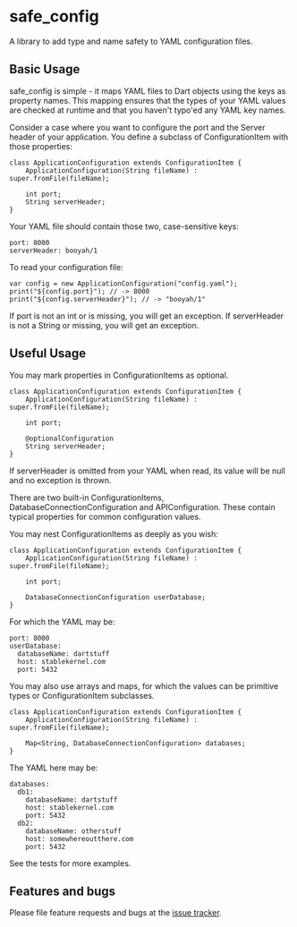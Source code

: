 # safe_config

A library to add type and name safety to YAML configuration files.

## Basic Usage

safe_config is simple - it maps YAML files to Dart objects using the keys as property names. 
This mapping ensures that the types of your YAML values are checked at runtime and that 
you haven't typo'ed any YAML key names.

Consider a case where you want to configure the port and the Server header of your application.
You define a subclass of ConfigurationItem with those properties:

```
class ApplicationConfiguration extends ConfigurationItem {
 	ApplicationConfiguration(String fileName) : super.fromFile(fileName);
	
	int port;
	String serverHeader;
}
```

Your YAML file should contain those two, case-sensitive keys:

```
port: 8000
serverHeader: booyah/1
```

To read your configuration file:

```
var config = new ApplicationConfiguration("config.yaml");
print("${config.port}"); // -> 8000
print("${config.serverHeader}"); // -> "booyah/1"
```

If port is not an int or is missing, you will get an exception. 
If serverHeader is not a String or missing, you will get an exception.

## Useful Usage

You may mark properties in ConfigurationItems as optional.
```
class ApplicationConfiguration extends ConfigurationItem {
 	ApplicationConfiguration(String fileName) : super.fromFile(fileName);
	
	int port;
	
	@optionalConfiguration
	String serverHeader;
}
```

If serverHeader is omitted from your YAML when read, its value will be null and no exception is thrown.

There are two built-in ConfigurationItems, DatabaseConnectionConfiguration and APIConfiguration. These contain
typical properties for common configuration values.

You may nest ConfigurationItems as deeply as you wish:

```
class ApplicationConfiguration extends ConfigurationItem {
 	ApplicationConfiguration(String fileName) : super.fromFile(fileName);
	
	int port;
	
	DatabaseConnectionConfiguration userDatabase;
}
```

For which the YAML may be:
```
port: 8000
userDatabase:
  databaseName: dartstuff
  host: stablekernel.com
  port: 5432
```

You may also use arrays and maps, for which the values can be primitive types or ConfigurationItem subclasses.
```
class ApplicationConfiguration extends ConfigurationItem {
 	ApplicationConfiguration(String fileName) : super.fromFile(fileName);
		
	Map<String, DatabaseConnectionConfiguration> databases;
}
```

The YAML here may be:
```
databases:
  db1:
    databaseName: dartstuff
    host: stablekernel.com
    port: 5432
  db2:
    databaseName: otherstuff
    host: somewhereoutthere.com
    port: 5432
```

See the tests for more examples.

## Features and bugs

Please file feature requests and bugs at the [issue tracker][tracker].

[tracker]: http://github.com/stablekernel/safe_config/issues
